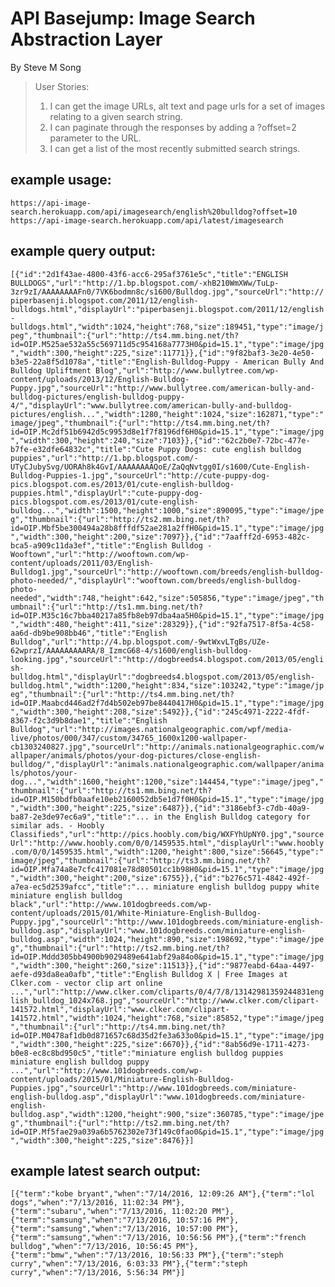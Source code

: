 <html lang="en">
<head>
    <link rel="stylesheet" href="https://maxcdn.bootstrapcdn.com/bootstrap/3.3.6/css/bootstrap.min.css"
          integrity="sha384-1q8mTJOASx8j1Au+a5WDVnPi2lkFfwwEAa8hDDdjZlpLegxhjVME1fgjWPGmkzs7" crossorigin="anonymous">
    <meta charset="UTF-8">
</head>
<body>
<div class="container">
    <h1 class="header">API Basejump: Image Search Abstraction Layer</h1>
    <p>By Steve M Song</p>
    <blockquote>User Stories:
        <ol>
            <li>I can get the image URLs, alt text and page urls for a set of images relating to a given search string.
            </li>
            <li>I can paginate through the responses by adding a ?offset=2 parameter to the URL.</li>
            <li>I can get a list of the most recently submitted search strings.</li>
        </ol>
    </blockquote>
    <h2>example usage:</h2>
    <code>https://api-image-search.herokuapp.com/api/imagesearch/english%20bulldog?offset=10</code><br>
    <code>https://api-image-search.herokuapp.com/api/latest/imagesearch</code>
    <h2>example query output:</h2>
    <code>[{"id":"2d1f43ae-4800-43f6-acc6-295af3761e5c","title":"ENGLISH BULLDOGS","url":"http://1.bp.blogspot.com/-xhB210WmXWw/TuLp-3zr9zI/AAAAAAAAFn0/7VK6bodmn8c/s1600/Bulldog.jpg","sourceUrl":"http://piperbasenji.blogspot.com/2011/12/english-bulldogs.html","displayUrl":"piperbasenji.blogspot.com/2011/12/english-bulldogs.html","width":1024,"height":768,"size":189451,"type":"image/jpeg","thumbnail":{"url":"http://ts4.mm.bing.net/th?id=OIP.M525ae532a55c569711d5c954168a7773H0&pid=15.1","type":"image/jpg","width":300,"height":225,"size":11771}},{"id":"9f82baf3-3e20-4e50-b3e5-22a8f5d1078a","title":"English-Bulldog-Puppy - American Bully And Bulldog Upliftment Blog","url":"http://www.bullytree.com/wp-content/uploads/2013/12/English-Bulldog-Puppy.jpg","sourceUrl":"http://www.bullytree.com/american-bully-and-bulldog-pictures/english-bulldog-puppy-4/","displayUrl":"www.bullytree.com/american-bully-and-bulldog-pictures/english...","width":1280,"height":1024,"size":162871,"type":"image/jpeg","thumbnail":{"url":"http://ts4.mm.bing.net/th?id=OIP.Mc2df51b6942d5c9953d8e1f7f8196df6H0&pid=15.1","type":"image/jpg","width":300,"height":240,"size":7103}},{"id":"62c2b0e7-72bc-477e-b7fe-e32dfe64832c","title":"Cute Puppy Dogs: cute english bulldog puppies","url":"http://1.bp.blogspot.com/-UTyCJubySvg/UORAh8k4GvI/AAAAAAAAQoE/ZaQqNvtgg0I/s1600/Cute-English-Bulldog-Puppies-1.jpg","sourceUrl":"http://cute-puppy-dog-pics.blogspot.com.es/2013/01/cute-english-bulldog-puppies.html","displayUrl":"cute-puppy-dog-pics.blogspot.com.es/2013/01/cute-english-bulldog...","width":1500,"height":1000,"size":890095,"type":"image/jpeg","thumbnail":{"url":"http://ts2.mm.bing.net/th?id=OIP.Mbf5be300494a28b8fffdf52ae281a2ffH0&pid=15.1","type":"image/jpg","width":300,"height":200,"size":7097}},{"id":"7aafff2d-6953-482c-bca5-a909c11da3ef","title":"English Bulldog - Wooftown","url":"http://wooftown.com/wp-content/uploads/2011/03/English-Bulldog1.jpg","sourceUrl":"http://wooftown.com/breeds/english-bulldog-photo-needed/","displayUrl":"wooftown.com/breeds/english-bulldog-photo-needed","width":748,"height":642,"size":505856,"type":"image/jpeg","thumbnail":{"url":"http://ts1.mm.bing.net/th?id=OIP.M35c16c7bba40217a85fb8eb97dba4aa5H0&pid=15.1","type":"image/jpg","width":480,"height":411,"size":28329}},{"id":"92fa7517-8f5a-4c58-aa6d-db9be908bb46","title":"English Bulldog","url":"http://4.bp.blogspot.com/-9wtWxvLTgBs/UZe-62wprzI/AAAAAAAAARA/8_IzmcG68-4/s1600/english-bulldog-looking.jpg","sourceUrl":"http://dogbreeds4.blogspot.com/2013/05/english-bulldog.html","displayUrl":"dogbreeds4.blogspot.com/2013/05/english-bulldog.html","width":1200,"height":834,"size":103242,"type":"image/jpeg","thumbnail":{"url":"http://ts4.mm.bing.net/th?id=OIP.Maabcd446ad2f7d4b502eb97be8440417H0&pid=15.1","type":"image/jpg","width":300,"height":208,"size":5492}},{"id":"245c4971-2222-4fdf-8367-f2c3d9b8dae1","title":"English Bulldog","url":"http://images.nationalgeographic.com/wpf/media-live/photos/000/347/custom/34765_1600x1200-wallpaper-cb1303240827.jpg","sourceUrl":"http://animals.nationalgeographic.com/wallpaper/animals/photos/your-dog-pictures/close-english-bulldog/","displayUrl":"animals.nationalgeographic.com/wallpaper/animals/photos/your-dog...","width":1600,"height":1200,"size":144454,"type":"image/jpeg","thumbnail":{"url":"http://ts1.mm.bing.net/th?id=OIP.M150bdfb0aafe10eb2160052db5e1d7f0H0&pid=15.1","type":"image/jpg","width":300,"height":225,"size":6487}},{"id":"3186ebf3-c7db-40a9-ba87-2e3de97ec6a9","title":"... in the English Bulldog category for similar ads. - Hoobly Classifieds","url":"http://pics.hoobly.com/big/WXFYhUpNY0.jpg","sourceUrl":"http://www.hoobly.com/0/0/1459535.html","displayUrl":"www.hoobly.com/0/0/1459535.html","width":1200,"height":800,"size":56645,"type":"image/jpeg","thumbnail":{"url":"http://ts3.mm.bing.net/th?id=OIP.Mfa74a8e7cfc417081e78d80501cc1b98H0&pid=15.1","type":"image/jpg","width":300,"height":200,"size":6755}},{"id":"b276c571-4842-492f-a7ea-ec5d2539afcc","title":"... miniature english bulldog puppy white miniature english bulldog black","url":"http://www.101dogbreeds.com/wp-content/uploads/2015/01/White-Miniature-English-Bulldog-Puppy.jpg","sourceUrl":"http://www.101dogbreeds.com/miniature-english-bulldog.asp","displayUrl":"www.101dogbreeds.com/miniature-english-bulldog.asp","width":1024,"height":890,"size":198692,"type":"image/jpeg","thumbnail":{"url":"http://ts2.mm.bing.net/th?id=OIP.Mddd305bb4900b9029489e641abf29a84o0&pid=15.1","type":"image/jpg","width":300,"height":260,"size":11513}},{"id":"9877eabd-64aa-4497-aefe-d93da8ea0afb","title":"English Bulldog X | Free Images at Clker.com - vector clip art online ...","url":"http://www.clker.com/cliparts/0/4/7/8/13142981359244831english_bulldog_1024x768.jpg","sourceUrl":"http://www.clker.com/clipart-141572.html","displayUrl":"www.clker.com/clipart-141572.html","width":1024,"height":768,"size":85852,"type":"image/jpeg","thumbnail":{"url":"http://ts4.mm.bing.net/th?id=OIP.M0478af1db0d871657c68d35d2fe3a633o0&pid=15.1","type":"image/jpg","width":300,"height":225,"size":6670}},{"id":"8ab56d9e-1711-4273-b0e8-ec8c8bd950c5","title":"miniature english bulldog puppies miniature english bulldog puppy ...","url":"http://www.101dogbreeds.com/wp-content/uploads/2015/01/Miniature-English-Bulldog-Puppies.jpg","sourceUrl":"http://www.101dogbreeds.com/miniature-english-bulldog.asp","displayUrl":"www.101dogbreeds.com/miniature-english-bulldog.asp","width":1200,"height":900,"size":360785,"type":"image/jpeg","thumbnail":{"url":"http://ts2.mm.bing.net/th?id=OIP.Mf5fae29a039a6b5762302e73f149c0fao0&pid=15.1","type":"image/jpg","width":300,"height":225,"size":8476}}]</code><br>
    <h2>example latest search output:</h2>
    <code>[{"term":"kobe bryant","when":"7/14/2016, 12:09:26 AM"},{"term":"lol dogs","when":"7/13/2016, 11:02:34 PM"},{"term":"subaru","when":"7/13/2016, 11:02:20 PM"},{"term":"samsung","when":"7/13/2016, 10:57:16 PM"},{"term":"samsung","when":"7/13/2016, 10:57:00 PM"},{"term":"samsung","when":"7/13/2016, 10:56:56 PM"},{"term":"french bulldog","when":"7/13/2016, 10:56:45 PM"},{"term":"bmw","when":"7/13/2016, 10:56:33 PM"},{"term":"steph curry","when":"7/13/2016, 6:03:33 PM"},{"term":"steph curry","when":"7/13/2016, 5:56:34 PM"}]</code><br>
</div>
</body>
</html>
